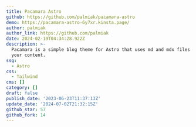 ```yaml
---
title: Pacamara Astro
github: https://github.com/palmiak/pacamara-astro
demo: https://pacamara-astro-6y7xr.kinsta.page/
author: palmiak
author_link: https://github.com/palmiak
date: 2024-02-19T04:34:28.922Z
description: >-
  Pacamara is a simple blog theme for Astro that uses md and mdx files to store
  your content.
ssg:
  - Astro
css:
  - Tailwind
cms: []
category: []
draft: false
publish_date: '2023-06-23T11:37:13Z'
update_date: '2024-07-02T21:32:15Z'
github_star: 57
github_fork: 14
---
```

